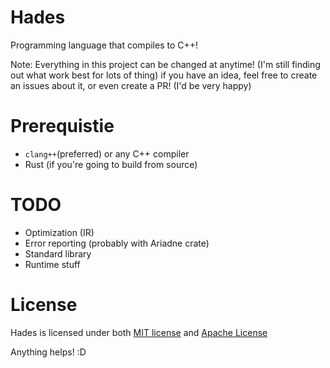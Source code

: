 # Hades
Programming language that compiles to C++!

Note: Everything in this project can be changed at anytime! (I'm still finding out what work best for lots of thing) if you have an idea, feel free to create an issues about it, or even create a PR! (I'd be very happy)

# Prerequistie
- `clang++`(preferred) or any C++ compiler
- Rust (if you're going to build from source)

# TODO
- Optimization (IR)
- Error reporting (probably with Ariadne crate)
- Standard library
- Runtime stuff

# License
Hades is licensed under both [MIT license](https://github.com/azur1s/hades/blob/master/LICENSE-MIT) and [Apache License](https://github.com/azur1s/hades/blob/master/LICENSE-APACHE)

Anything helps! :D
